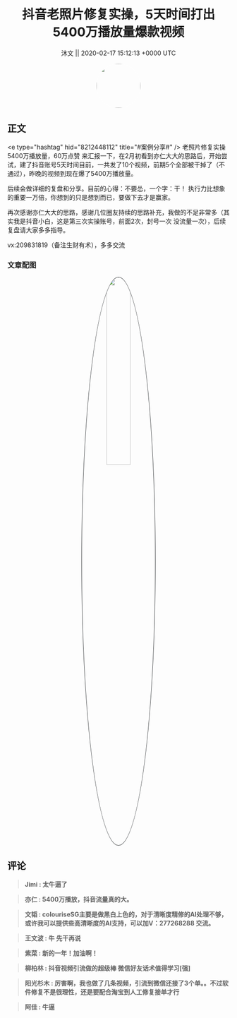 <h1 align="center">抖音老照片修复实操，5天时间打出5400万播放量爆款视频</h1>




<p align="center">
    <a>沐文 || 2020-02-17 15:12:13 &#43;0000 UTC</a>
</p>

<div align="center">
    <img src="https://images.zsxq.com/FtXjMTW_v0RoXGB7sDvSQvWG--F-?e=1590940799&amp;token=kIxbL07-8jAj8w1n4s9zv64FuZZNEATmlU_Vm6zD:_9QK4qYZpDXzer8za-2ImZ-cNwU=" width="100" height="100" style="border:1px solid;border-radius:50%; color:#ffffff"/>
</div>




## 正文

<div>
&lt;e type=&#34;hashtag&#34; hid=&#34;8212448112&#34; title=&#34;#案例分享#&#34; /&gt; 
老照片修复实操
5400万播放量，60万点赞
来汇报一下，在2月初看到亦仁大大的思路后，开始尝试，建了抖音账号5天时间目前，一共发了10个视频，前期5个全部被干掉了（不通过），昨晚的视频到现在爆了5400万播放量。

后续会做详细的复盘和分享。目前的心得：不要怂，一个字：干！  执行力比想象的重要一万倍，你想到的只是想到而已，要做下去才是赢家。

再次感谢亦仁大大的思路，感谢几位圈友持续的思路补充，我做的不足非常多（其实我是抖音小白，这是第三次实操账号，前面2次，封号一次 没流量一次），后续复盘请大家多多指导。

vx:209831819（备注生财有术），多多交流
</div>

### 文章配图

<div class="image" align="center">

<img src="https://images.zsxq.com/Fsq0iMPwzjtFjjclskIGGd2S4zXE?e=1590940799&amp;token=kIxbL07-8jAj8w1n4s9zv64FuZZNEATmlU_Vm6zD:E-XUugy-aQga9BYfOzYWHnuiRCE=" width="33%" height="33%" style="border:1px solid;border-radius:50%; color:#3c3f41"/>

</div>


## 评论

<div align="left">
<div>

<blockquote >
<span> <strong>Jimi : 太牛逼了 </strong></span>
</blockquote>

<blockquote >
<span> <strong>亦仁 : 5400万播放，抖音流量真的大。 </strong></span>
</blockquote>

<blockquote >
<span> <strong>文韬 : colouriseSG主要是做黑白上色的，对于清晰度精修的AI处理不够，或许我可以提供些高清晰度的AI支持，可以加V：277268288 交流。 </strong></span>
</blockquote>

<blockquote >
<span> <strong>王文波 : 牛 先干再说 </strong></span>
</blockquote>

<blockquote >
<span> <strong>紫菜 : 新的一年！加油啊！ </strong></span>
</blockquote>

<blockquote >
<span> <strong>柳柏林 : 抖音视频引流做的超级棒
微信好友话术值得学习[强] </strong></span>
</blockquote>

<blockquote >
<span> <strong>阳光杉木 : 厉害啊，我也做了几条视频，引流到微信还接了3个单。。不过软件修复不是很理性，还是要配合淘宝到人工修复接单才行 </strong></span>
</blockquote>

<blockquote >
<span> <strong>阿佳 : 牛逼 </strong></span>
</blockquote>

</div>
</div>